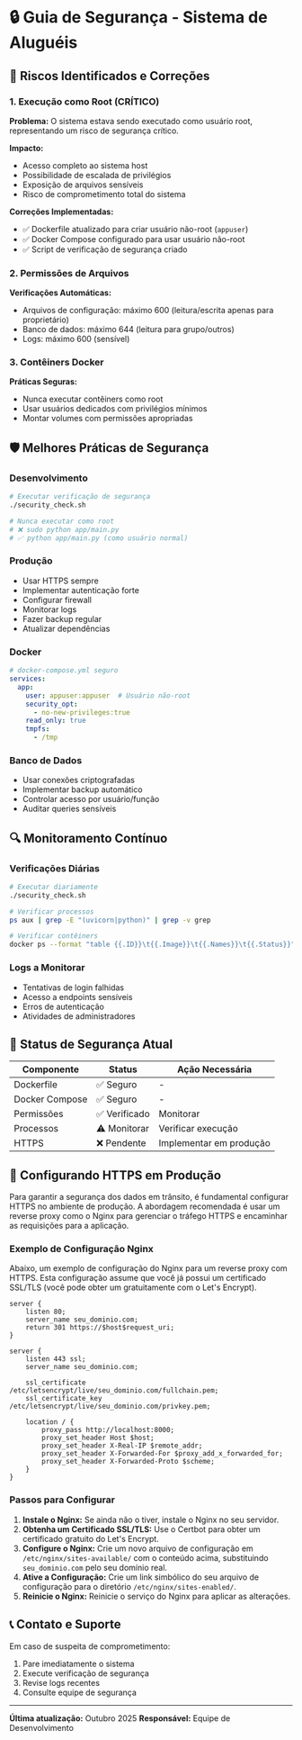 # 🔒 Guia de Segurança - Sistema de Aluguéis

## 🚨 Riscos Identificados e Correções

### 1. Execução como Root (CRÍTICO)

**Problema:** O sistema estava sendo executado como usuário root, representando um risco de segurança crítico.

**Impacto:**
- Acesso completo ao sistema host
- Possibilidade de escalada de privilégios
- Exposição de arquivos sensíveis
- Risco de comprometimento total do sistema

**Correções Implementadas:**
- ✅ Dockerfile atualizado para criar usuário não-root (`appuser`)
- ✅ Docker Compose configurado para usar usuário não-root
- ✅ Script de verificação de segurança criado

### 2. Permissões de Arquivos

**Verificações Automáticas:**
- Arquivos de configuração: máximo 600 (leitura/escrita apenas para proprietário)
- Banco de dados: máximo 644 (leitura para grupo/outros)
- Logs: máximo 600 (sensível)

### 3. Contêiners Docker

**Práticas Seguras:**
- Nunca executar contêiners como root
- Usar usuários dedicados com privilégios mínimos
- Montar volumes com permissões apropriadas

## 🛡️ Melhores Práticas de Segurança

### Desenvolvimento
```bash
# Executar verificação de segurança
./security_check.sh

# Nunca executar como root
# ❌ sudo python app/main.py
# ✅ python app/main.py (como usuário normal)
```

### Produção
- Usar HTTPS sempre
- Implementar autenticação forte
- Configurar firewall
- Monitorar logs
- Fazer backup regular
- Atualizar dependências

### Docker
```yaml
# docker-compose.yml seguro
services:
  app:
    user: appuser:appuser  # Usuário não-root
    security_opt:
      - no-new-privileges:true
    read_only: true
    tmpfs:
      - /tmp
```

### Banco de Dados
- Usar conexões criptografadas
- Implementar backup automático
- Controlar acesso por usuário/função
- Auditar queries sensíveis

## 🔍 Monitoramento Contínuo

### Verificações Diárias
```bash
# Executar diariamente
./security_check.sh

# Verificar processos
ps aux | grep -E "(uvicorn|python)" | grep -v grep

# Verificar contêiners
docker ps --format "table {{.ID}}\t{{.Image}}\t{{.Names}}\t{{.Status}}"
```

### Logs a Monitorar
- Tentativas de login falhidas
- Acesso a endpoints sensíveis
- Erros de autenticação
- Atividades de administradores

## 🚦 Status de Segurança Atual

| Componente | Status | Ação Necessária |
|------------|--------|-----------------|
| Dockerfile | ✅ Seguro | - |
| Docker Compose | ✅ Seguro | - |
| Permissões | ✅ Verificado | Monitorar |
| Processos | ⚠️ Monitorar | Verificar execução |
| HTTPS | ❌ Pendente | Implementar em produção |

## 🔐 Configurando HTTPS em Produção

Para garantir a segurança dos dados em trânsito, é fundamental configurar HTTPS no ambiente de produção. A abordagem recomendada é usar um reverse proxy como o Nginx para gerenciar o tráfego HTTPS e encaminhar as requisições para a aplicação.

### Exemplo de Configuração Nginx

Abaixo, um exemplo de configuração do Nginx para um reverse proxy com HTTPS. Esta configuração assume que você já possui um certificado SSL/TLS (você pode obter um gratuitamente com o Let's Encrypt).

```nginx
server {
    listen 80;
    server_name seu_dominio.com;
    return 301 https://$host$request_uri;
}

server {
    listen 443 ssl;
    server_name seu_dominio.com;

    ssl_certificate /etc/letsencrypt/live/seu_dominio.com/fullchain.pem;
    ssl_certificate_key /etc/letsencrypt/live/seu_dominio.com/privkey.pem;

    location / {
        proxy_pass http://localhost:8000;
        proxy_set_header Host $host;
        proxy_set_header X-Real-IP $remote_addr;
        proxy_set_header X-Forwarded-For $proxy_add_x_forwarded_for;
        proxy_set_header X-Forwarded-Proto $scheme;
    }
}
```

### Passos para Configurar

1.  **Instale o Nginx:** Se ainda não o tiver, instale o Nginx no seu servidor.
2.  **Obtenha um Certificado SSL/TLS:** Use o Certbot para obter um certificado gratuito do Let's Encrypt.
3.  **Configure o Nginx:** Crie um novo arquivo de configuração em `/etc/nginx/sites-available/` com o conteúdo acima, substituindo `seu_dominio.com` pelo seu domínio real.
4.  **Ative a Configuração:** Crie um link simbólico do seu arquivo de configuração para o diretório `/etc/nginx/sites-enabled/`.
5.  **Reinicie o Nginx:** Reinicie o serviço do Nginx para aplicar as alterações.

## 📞 Contato e Suporte

Em caso de suspeita de comprometimento:
1. Pare imediatamente o sistema
2. Execute verificação de segurança
3. Revise logs recentes
4. Consulte equipe de segurança

---

**Última atualização:** Outubro 2025
**Responsável:** Equipe de Desenvolvimento